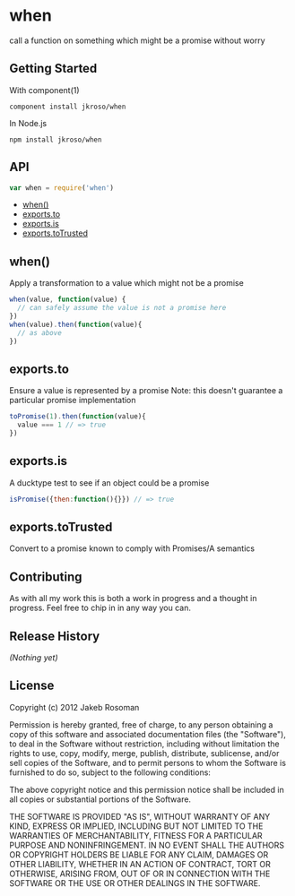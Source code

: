 # when

call a function on something which might be a promise without worry

## Getting Started

With component(1) 

`component install jkroso/when`

In Node.js 

`npm install jkroso/when`

## API

```javascript
var when = require('when')
```
  - [when()](#when)
  - [exports.to](#exportsto)
  - [exports.is](#exportsis)
  - [exports.toTrusted](#exportstotrusted)

## when()

  Apply a transformation to a value which might not be a promise
  
```js
when(value, function(value) {
  // can safely assume the value is not a promise here
})
when(value).then(function(value){
  // as above
})
```

## exports.to

  Ensure a value is represented by a promise
  Note: this doesn't guarantee a particular promise implementation
  
```js
toPromise(1).then(function(value){
  value === 1 // => true
})
```

## exports.is

  A ducktype test to see if an object could be a promise
  
```js
isPromise({then:function(){}}) // => true
```

## exports.toTrusted

  Convert to a promise known to comply with Promises/A semantics

## Contributing
As with all my work this is both a work in progress and a thought in progress. Feel free to chip in in any way you can.

## Release History
_(Nothing yet)_

## License
Copyright (c) 2012 Jakeb Rosoman

Permission is hereby granted, free of charge, to any person
obtaining a copy of this software and associated documentation
files (the "Software"), to deal in the Software without
restriction, including without limitation the rights to use,
copy, modify, merge, publish, distribute, sublicense, and/or sell
copies of the Software, and to permit persons to whom the
Software is furnished to do so, subject to the following
conditions:

The above copyright notice and this permission notice shall be
included in all copies or substantial portions of the Software.

THE SOFTWARE IS PROVIDED "AS IS", WITHOUT WARRANTY OF ANY KIND,
EXPRESS OR IMPLIED, INCLUDING BUT NOT LIMITED TO THE WARRANTIES
OF MERCHANTABILITY, FITNESS FOR A PARTICULAR PURPOSE AND
NONINFRINGEMENT. IN NO EVENT SHALL THE AUTHORS OR COPYRIGHT
HOLDERS BE LIABLE FOR ANY CLAIM, DAMAGES OR OTHER LIABILITY,
WHETHER IN AN ACTION OF CONTRACT, TORT OR OTHERWISE, ARISING
FROM, OUT OF OR IN CONNECTION WITH THE SOFTWARE OR THE USE OR
OTHER DEALINGS IN THE SOFTWARE.
